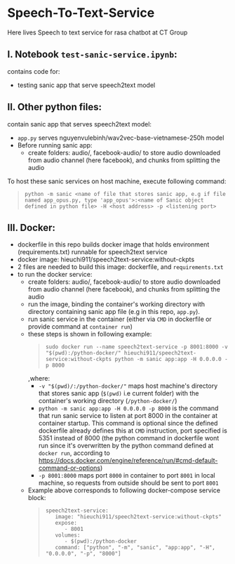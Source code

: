 # Speech-To-Text-Service
Here lives Speech to text service for rasa chatbot at CT Group

## I. Notebook `test-sanic-service.ipynb`:
contains code for:
- testing sanic app that serve speech2text model

## II. Other python files:
contain sanic app that serves speech2text model:
- `app.py` serves nguyenvulebinh/wav2vec-base-vietnamese-250h model
- Before running sanic app:
  - create folders: audio/, facebook-audio/ to store audio downloaded from audio channel (here facebook), and chunks from splitting the audio

To host these sanic services on host machine, execute following command:
  >```
  > python -m sanic <name of file that stores sanic app, e.g if file named app_opus.py, type 'app_opus'>:<name of Sanic object defined in python file> -H <host address> -p <listening port>
  >```

## III. Docker:
- dockerfile in this repo builds docker image that holds environment (requirements.txt) runnable for speech2text service
- docker image: hieuchi911/speech2text-service:without-ckpts
- 2 files are needed to build this image: dockerfile, and `requirements.txt`
- to run the docker service:
  - create folders: audio/, facebook-audio/ to store audio downloaded from audio channel (here facebook), and chunks from splitting the audio
  - run the image, binding the container's working directory with directory containing sanic app file (e.g in this repo, `app.py`).
  - run sanic service in the container (either via `CMD` in dockerfile or provide command at `container run`)
  - these steps is shown in following example:
    >```
    > sudo docker run --name speech2text-service -p 8001:8000 -v "$(pwd):/python-docker/" hieuchi911/speech2text-service:without-ckpts python -m sanic app:app -H 0.0.0.0 -p 8000
    >```
    ,where:
    - `-v "$(pwd)/:/python-docker/"` maps host machine's directory that stores sanic app (`$(pwd)` i.e current folder) with the container's working directory (`/python-docker/`)
    - `python -m sanic app:app -H 0.0.0.0 -p 8000` is the command that run sanic service to listen at port 8000 in the container at container startup. This command is optional since the defined dockerfile already defines this at `CMD` instruction, port specified is 5351 instead of 8000 (the python command in dockerfile wont run since it's overwritten by the python command defined at `docker run`, according to https://docs.docker.com/engine/reference/run/#cmd-default-command-or-options)
    - `-p 8001:8000` maps port `8000` in container to port `8001` in local machine, so requests from outside should be sent to port `8001`
  - Example above corresponds to following docker-compose service block:
    >```
    >speech2text-service:
    >    image: "hieuchi911/speech2text-service:without-ckpts"
    >    expose:
    >       - 8001
    >    volumes:
    >       - $(pwd):/python-docker
    >    command: ["python", "-m", "sanic", "app:app", "-H", "0.0.0.0", "-p", "8000"]
    >```

